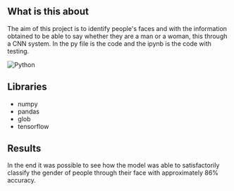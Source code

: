 ## What is this about
The aim of this project is to identify people's faces and with the information obtained to be able to say whether they are a man or a woman, this through a CNN system.
In the py file is the code and the ipynb is the code with testing.

![Python](https://img.shields.io/badge/python-3670A0?style=for-the-badge&logo=python&logoColor=ffdd54)
## Libraries
* numpy
* pandas
* glob
* tensorflow

## Results
In the end it was possible to see how the model was able to satisfactorily classify the gender of people through their face with approximately 86% accuracy.
